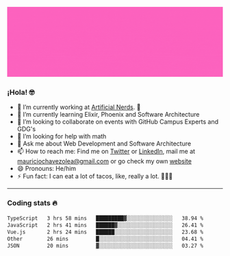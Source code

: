 ![Banner](banner.gif)

### ¡Hola! 🤓

- 🔭 I’m currently working at [Artificial Nerds](https://nerds.ai/). 🤖
- 🌱 I’m currently learning Elixir, Phoenix and Software Architecture
- 👯 I’m looking to collaborate on events with GitHub Campus Experts and GDG's
- 🤔 I’m looking for help with math
- 💬 Ask me about Web Development and Software Architecture
- 📫 How to reach me: Find me on [Twitter](https://twitter.com/ultr4nerd) or [LinkedIn](https://www.linkedin.com/in/mauricio-chávez-olea-4b46b7147/), mail me at [mauriciochavezolea@gmail.com](mailto:mauriciochavezolea@gmail.com) or go check my own [website](mauriciochavez.surge.sh)
- 😄 Pronouns: He/him
- ⚡ Fun fact: I can eat a lot of tacos, like, really a lot. 🌮🌮🌮

---

### Coding stats 🔥

<!--START_SECTION:waka-->
```text
TypeScript   3 hrs 58 mins   █████████▓░░░░░░░░░░░░░░░   38.94 % 
JavaScript   2 hrs 41 mins   ██████▓░░░░░░░░░░░░░░░░░░   26.41 % 
Vue.js       2 hrs 24 mins   ██████░░░░░░░░░░░░░░░░░░░   23.68 % 
Other        26 mins         █░░░░░░░░░░░░░░░░░░░░░░░░   04.41 % 
JSON         20 mins         ▓░░░░░░░░░░░░░░░░░░░░░░░░   03.27 % 
```
<!--END_SECTION:waka-->
